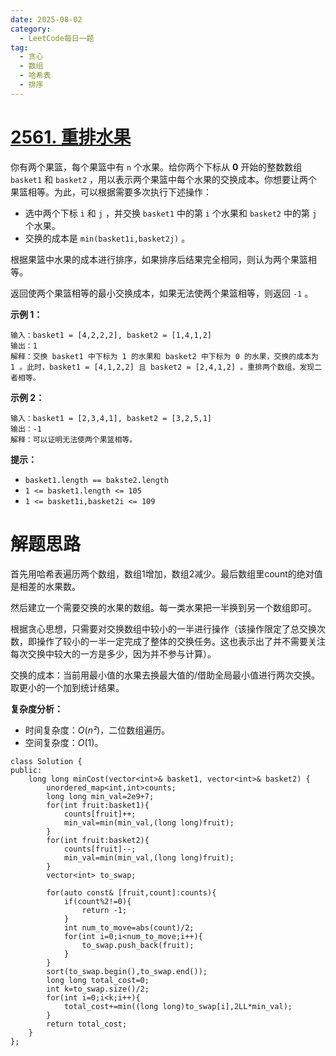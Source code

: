 ```yaml
---
date: 2025-08-02
category:
  - LeetCode每日一题
tag:
  - 贪心
  - 数组
  - 哈希表
  - 排序
---
```


# [2561. 重排水果](https://leetcode.cn/problems/rearranging-fruits/)

你有两个果篮，每个果篮中有 `n` 个水果。给你两个下标从 **0** 开始的整数数组 `basket1` 和 `basket2` ，用以表示两个果篮中每个水果的交换成本。你想要让两个果篮相等。为此，可以根据需要多次执行下述操作：

- 选中两个下标 `i` 和 `j` ，并交换 `basket1` 中的第 `i` 个水果和 `basket2` 中的第 `j` 个水果。
- 交换的成本是 `min(basket1i,basket2j)` 。

根据果篮中水果的成本进行排序，如果排序后结果完全相同，则认为两个果篮相等。

返回使两个果篮相等的最小交换成本，如果无法使两个果篮相等，则返回 `-1` 。

 **示例 1：**

```
输入：basket1 = [4,2,2,2], basket2 = [1,4,1,2]
输出：1
解释：交换 basket1 中下标为 1 的水果和 basket2 中下标为 0 的水果，交换的成本为 1 。此时，basket1 = [4,1,2,2] 且 basket2 = [2,4,1,2] 。重排两个数组，发现二者相等。
```

**示例 2：**

```
输入：basket1 = [2,3,4,1], basket2 = [3,2,5,1]
输出：-1
解释：可以证明无法使两个果篮相等。
```

 **提示：**

- `basket1.length == bakste2.length`
- `1 <= basket1.length <= 105`
- `1 <= basket1i,basket2i <= 109`

# 解题思路

首先用哈希表遍历两个数组，数组1增加，数组2减少。最后数组里count的绝对值是相差的水果数。

然后建立一个需要交换的水果的数组。每一类水果把一半换到另一个数组即可。

根据贪心思想，只需要对交换数组中较小的一半进行操作（该操作限定了总交换次数，即操作了较小的一半一定完成了整体的交换任务。这也表示出了并不需要关注每次交换中较大的一方是多少，因为并不参与计算）。

交换的成本：当前用最小值的水果去换最大值的/借助全局最小值进行两次交换。取更小的一个加到统计结果。

**复杂度分析：**

- 时间复杂度：*O*(*n²*)，二位数组遍历。
- 空间复杂度：*O*(1)。

```
class Solution {
public:
    long long minCost(vector<int>& basket1, vector<int>& basket2) {
        unordered_map<int,int>counts;
        long long min_val=2e9+7;
        for(int fruit:basket1){
            counts[fruit]++;
            min_val=min(min_val,(long long)fruit);
        }
        for(int fruit:basket2){
            counts[fruit]--;
            min_val=min(min_val,(long long)fruit);
        }
        vector<int> to_swap;

        for(auto const& [fruit,count]:counts){
            if(count%2!=0){
                return -1;
            }
            int num_to_move=abs(count)/2;
            for(int i=0;i<num_to_move;i++){
                to_swap.push_back(fruit);
            }
        }
        sort(to_swap.begin(),to_swap.end());
        long long total_cost=0;
        int k=to_swap.size()/2;
        for(int i=0;i<k;i++){
            total_cost+=min((long long)to_swap[i],2LL*min_val);
        }
        return total_cost;
    }
};
```

